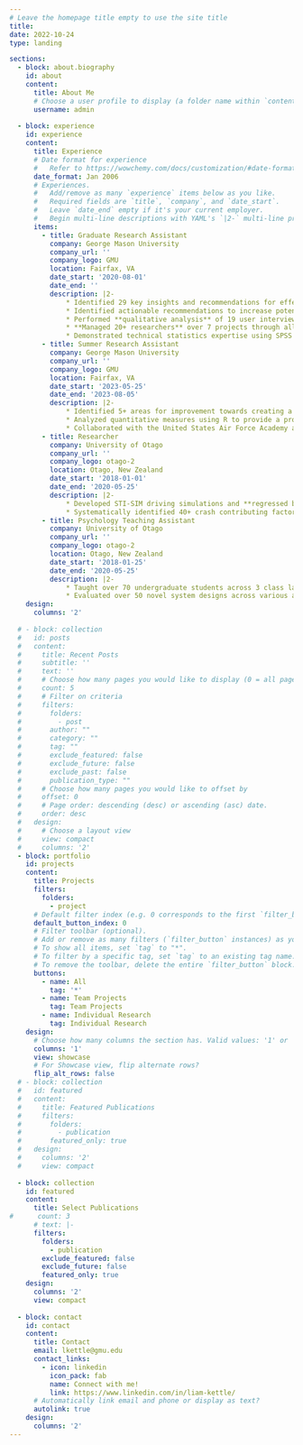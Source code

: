 ```yaml
---
# Leave the homepage title empty to use the site title
title:
date: 2022-10-24
type: landing

sections:
  - block: about.biography
    id: about
    content:
      title: About Me
      # Choose a user profile to display (a folder name within `content/authors/`)
      username: admin
      
  - block: experience
    id: experience
    content:
      title: Experience
      # Date format for experience
      #   Refer to https://wowchemy.com/docs/customization/#date-format
      date_format: Jan 2006
      # Experiences.
      #   Add/remove as many `experience` items below as you like.
      #   Required fields are `title`, `company`, and `date_start`.
      #   Leave `date_end` empty if it's your current employer.
      #   Begin multi-line descriptions with YAML's `|2-` multi-line prefix.
      items:
        - title: Graduate Research Assistant
          company: George Mason University
          company_url: ''
          company_logo: GMU
          location: Fairfax, VA
          date_start: '2020-08-01'
          date_end: ''
          description: |2- 
              * Identified 29 key insights and recommendations for effective communication between autonomous vehicles and drivers through a **systematic review** of 31 articles and analyzing 8500+ comments across 128 participants.
              * Identified actionable recommendations to increase potential for product growth of meal delivery services through **task, competitor**, and **heuristic analysis**, 5+ **user interviews**, and iterative **prototyping** to explore users' behaviors and motivations.
              * Performed **qualitative analysis** of 19 user interviews and over 1,500 comments from online public forums identifying 21 emerging themes across the parallel studies to improve accessibility, communication style, and user experiences of mental health AI chatbots.
              * **Managed 20+ researchers** over 7 projects through all phases of research, from study design (literature reviews and planing), data collection (in-person and online recrtuiment), and analysis (qualitative thematic analysis, ANOVA, moderation analysis).
              * Demonstrated technical statistics expertise using SPSS and R statistical software to analyze **quantitative** (ANOVA, multiple regression, psychometrics, Bayesian) and **qualitative** (thematic analysis) data including structured and unstructured surveys, performance metrics, and usability tests.
        - title: Summer Research Assistant
          company: George Mason University
          company_url: ''
          company_logo: GMU
          location: Fairfax, VA
          date_start: '2023-05-25'
          date_end: '2023-08-05'
          description: |2- 
              * Identified 5+ areas for improvement towards creating a testbed for human-machine teaming in space operations through conducting an experimental study with 20 participants.
              * Analyzed quantitative measures using R to provide a proof-of-concept in support of future grants towards human-machine teaming.
              * Collaborated with the United States Air Force Academy and mentored 2 cadets in end-to-end research.
        - title: Researcher
          company: University of Otago
          company_url: ''
          company_logo: otago-2
          location: Otago, New Zealand
          date_start: '2018-01-01'
          date_end: '2020-05-25'
          description: |2-
              * Developed STI-SIM driving simulations and **regressed behavioral changes** on quantitative survey data of 100+ participants using SPSS to identify distinct youth driver risk factors across visibility conditions.
              * Systematically identified 40+ crash contributing factors at rail level crossings across New Zealand and Australia through **thematic analysis** of investigation reports and **Subject Matter Expert survey**.
        - title: Psychology Teaching Assistant
          company: University of Otago
          company_url: ''
          company_logo: otago-2
          location: Otago, New Zealand
          date_start: '2018-01-25'
          date_end: '2020-05-25'
          description: |2-
              * Taught over 70 undergraduate students across 3 class laboratories, graded 100% of student assignments, and provided constructive feedback for students.
              * Evaluated over 50 novel system designs across various applications of Human Factors and provided recommendations for future accident analyses.
    design:
      columns: '2'
      
  # - block: collection
  #   id: posts
  #   content:
  #     title: Recent Posts
  #     subtitle: ''
  #     text: ''
  #     # Choose how many pages you would like to display (0 = all pages)
  #     count: 5
  #     # Filter on criteria
  #     filters:
  #       folders:
  #         - post
  #       author: ""
  #       category: ""
  #       tag: ""
  #       exclude_featured: false
  #       exclude_future: false
  #       exclude_past: false
  #       publication_type: ""
  #     # Choose how many pages you would like to offset by
  #     offset: 0
  #     # Page order: descending (desc) or ascending (asc) date.
  #     order: desc
  #   design:
  #     # Choose a layout view
  #     view: compact
  #     columns: '2'
  - block: portfolio
    id: projects
    content:
      title: Projects
      filters:
        folders:
          - project
      # Default filter index (e.g. 0 corresponds to the first `filter_button` instance below).
      default_button_index: 0
      # Filter toolbar (optional).
      # Add or remove as many filters (`filter_button` instances) as you like.
      # To show all items, set `tag` to "*".
      # To filter by a specific tag, set `tag` to an existing tag name.
      # To remove the toolbar, delete the entire `filter_button` block.
      buttons:
        - name: All
          tag: '*'
        - name: Team Projects
          tag: Team Projects
        - name: Individual Research
          tag: Individual Research
    design:
      # Choose how many columns the section has. Valid values: '1' or '2'.
      columns: '1'
      view: showcase
      # For Showcase view, flip alternate rows?
      flip_alt_rows: false
  # - block: collection
  #   id: featured
  #   content:
  #     title: Featured Publications
  #     filters:
  #       folders:
  #         - publication
  #       featured_only: true
  #   design:
  #     columns: '2'
  #     view: compact
  
  - block: collection
    id: featured
    content:
      title: Select Publications
#      count: 3
      # text: |-
      filters:
        folders:
          - publication
        exclude_featured: false
        exclude_future: false
        featured_only: true
    design:
      columns: '2'
      view: compact
      
  - block: contact
    id: contact
    content:
      title: Contact
      email: lkettle@gmu.edu
      contact_links:
        - icon: linkedin
          icon_pack: fab
          name: Connect with me!
          link: https://www.linkedin.com/in/liam-kettle/
      # Automatically link email and phone or display as text?
      autolink: true
    design:
      columns: '2'
---
```

